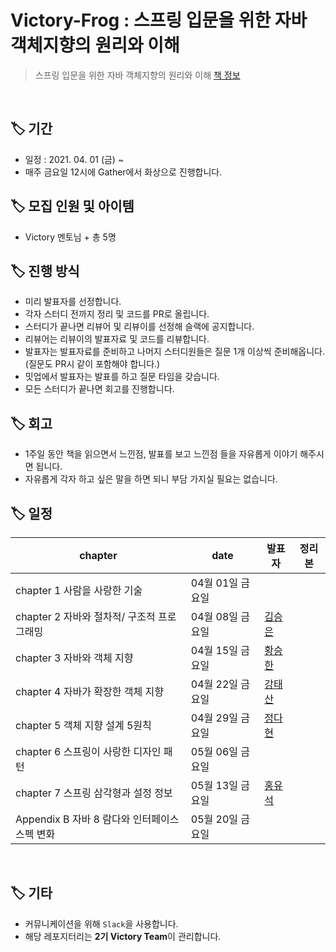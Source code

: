 # Victory-Frog : 스프링 입문을 위한 자바 객체지향의 원리와 이해

> 스프링 입문을 위한 자바 객체지향의 원리와 이해
> [책 정보](http://www.yes24.com/Product/Goods/17350624)

<br/>

## 🏷 기간

- 일정 : 2021. 04. 01 (금) ~
- 매주 금요일 12시에 Gather에서 화상으로 진행합니다.

## 🏷 모집 인원 및 아이템

- Victory 멘토님 + 총 5명

## 🏷 진행 방식

- 미리 발표자를 선정합니다.
- 각자 스터디 전까지 정리 및 코드를 PR로 올립니다.
- 스터디가 끝나면 리뷰어 및 리뷰이를 선정해 슬랙에 공지합니다.
- 리뷰어는 리뷰이의 발표자료 및 코드를 리뷰합니다.
- 발표자는 발표자료를 준비하고 나머지 스터디원들은 질문 1개 이상씩 준비해옵니다. (질문도 PR시 같이 포함해야 합니다.)
- 밋업에서 발표자는 발표를 하고 질문 타임을 갖습니다.
- 모든 스터디가 끝나면 회고를 진행합니다.

## 🏷 회고

- 1주일 동안 책을 읽으면서 느낀점, 발표를 보고 느낀점 들을 자유롭게 이야기 해주시면 됩니다.
- 자유롭게 각자 하고 싶은 말을 하면 되니 부담 가지실 필요는 없습니다.

## 🏷 일정

| chapter                                       | date             | 발표자                                                                             | 정리본 |
| --------------------------------------------- | ---------------- | ---------------------------------------------------------------------------------- | :----: |
| chapter 1 사람을 사랑한 기술                     | 04월  01일 금요일 |                                           |    |
| chapter 2 자바와 절차적/ 구조적 프로그래밍                     | 04월  08일 금요일 | [김승은](https://github.com/julie0005)                                          |    |
| chapter 3 자바와 객체 지향             | 04월  15일 금요일 | [황승한](https://github.com/jk05018)                                               |        |
| chapter 4 자바가 확장한 객체 지향          | 04월  22일 금요일 | [강태산](https://github.com/Pawer0223)                                              |        |
| chapter 5 객체 지향 설계 5원칙         | 04월  29일 금요일 | [정다현](https://github.com/sdardew)                                               |        |
| chapter 6 스프링이 사랑한 디자인 패턴                     | 05월  06일 금요일 |                                           |    |
| chapter 7 스프링 삼각형과 설정 정보           | 05월  13일 금요일 | [홍유석](https://github.com/yshjft) |        |
| Appendix B 자바 8 람다와 인터페이스 스펙 변화 | 05월  20일 금요일 |                                              |        |

<br/>

## 🏷 기타

- 커뮤니케이션을 위해 `Slack`을 사용합니다.
- 해당 레포지터리는 **2기 Victory Team**이 관리합니다.
